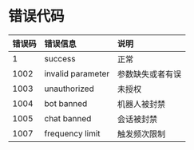 # 错误代码

| 错误码 | 错误信息 | 说明 |
|:-------|:---------|:-----|
|    1    |     success     |   正常   |
|    1002    | invalid parameter   |   参数缺失或者有误   |
|    1003 |      unauthorized    | 未授权 |
|    1004 |  bot banned  | 机器人被封禁 |
|    1005 |   chat banned | 会话被封禁  |
|    1007 |  frequency limit | 触发频次限制 |
